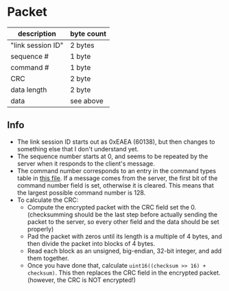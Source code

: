 # Packet

| description | byte count |
| ----------- | ---------- |
| "link session ID" | 2 bytes |
| sequence # | 1 byte |
| command # | 1 byte |
| CRC | 2 byte |
| data length | 2 byte |
| data | see above |

## Info
* The link session ID starts out as 0xEAEA (60138), but then changes to something else that I don't understand yet.
* The sequence number starts at 0, and seems to be repeated by the server when it responds to the client's message.
* The command number corresponds to an entry in the command types table in [this file](./constants.md). If a message comes from the server, the first bit of the command number field is set, otherwise it is cleared. This means that the largest possible command number is 128.
* To calculate the CRC:
    * Compute the encrypted packet with the CRC field set the 0. (checksumming should be the last step before actually sending the packet to the server, so every other field and the data should be set properly)
    * Pad the packet with zeros until its length is a multiple of 4 bytes, and then divide the packet into blocks of 4 bytes.
    * Read each block as an unsigned, big-endian, 32-bit integer, and add them together.
    * Once you have done that, calculate `uint16((checksum >> 16) + checksum)`. This then replaces the CRC field in the encrypted packet. (however, the CRC is NOT encrypted!)